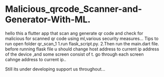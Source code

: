 # Malicious_qrcode_Scanner-and-Generator-With-ML.
hello this a flutter app that scan ang generate qr code and check for malicious for scanned qr code using ml,various security measures...
Tips to run
open folder qr_scan_1
1.run flask_script.py.
2.Then run the main.dart file.
before running flask file u should change host address to current ip address of the device ,and some screen consist of t.
go through each screen cahnge address to current ip..

Still its under developing support us throughout...

